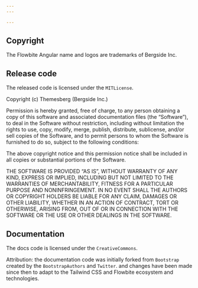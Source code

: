 ```yaml
---
---

---
```


## Copyright

The Flowbite Angular name and logos are trademarks of Bergside Inc.

## Release code

The released code is licensed under the `MITLicense`.

Copyright (c) Themesberg (Bergside Inc.)

Permission is hereby granted, free of charge, to any person obtaining a copy of this software and associated documentation files (the “Software”), to deal in the Software without restriction, including without limitation the rights to use, copy, modify, merge, publish, distribute, sublicense, and/or sell copies of the Software, and to permit persons to whom the Software is furnished to do so, subject to the following conditions:

The above copyright notice and this permission notice shall be included in all copies or substantial portions of the Software.

THE SOFTWARE IS PROVIDED “AS IS”, WITHOUT WARRANTY OF ANY KIND, EXPRESS OR IMPLIED, INCLUDING BUT NOT LIMITED TO THE WARRANTIES OF MERCHANTABILITY, FITNESS FOR A PARTICULAR PURPOSE AND NONINFRINGEMENT. IN NO EVENT SHALL THE AUTHORS OR COPYRIGHT HOLDERS BE LIABLE FOR ANY CLAIM, DAMAGES OR OTHER LIABILITY, WHETHER IN AN ACTION OF CONTRACT, TORT OR OTHERWISE, ARISING FROM, OUT OF OR IN CONNECTION WITH THE SOFTWARE OR THE USE OR OTHER DEALINGS IN THE SOFTWARE.

## Documentation

The docs code is licensed under the `CreativeCommons`.

Attribution: the documentation code was initially forked from `Bootstrap` created by the `BootstrapAuthors` and `Twitter`. and changes have been made since then to adapt to the Tailwind CSS and Flowbite ecosystem and technologies.
